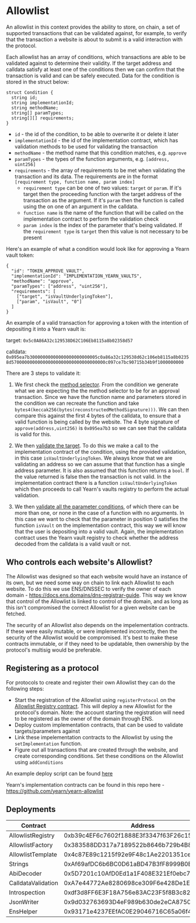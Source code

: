 # Allowlist

An allowlist in this context provides the ability to store, on chain, a set of supported transactions that can be validated against, 
for example, to verify that the transaction a website is about to submit is a valid interaction with the protocol. 

Each allowlist has an array of conditions, which transactions are able to be validated against to determine their validity. If the target address and calldata satisfy at least one of the conditions
then we can confirm that the transaction is valid and can be safely executed. Data for the condition is stored in the struct below:

```
struct Condition {
  string id;
  string implementationId;
  string methodName;
  string[] paramTypes;
  string[][] requirements;
}
```

* `id` - the id of the condition, to be able to overwrite it or delete it later
* `implementationId` - the id of the implementation contract, which has validation methods to be used for validating the transaction
* `methodName` - the method name that this condition matches, e.g. `approve`
* `paramTypes` - the types of the function arguments, e.g. `[address, uint256]`
* `requirements` - the array of requirements to be met when validating the transaction and its data. The requirements are in the format `[requirement type, function name, param index]`
  * `requirement type` can be one of two values: `target` or `param`. If it's target then the proceeding function with the target address of the transaction as the argument. If it's `param` then the function is called using the on one of an argument in the calldata.
  * `function name` is the name of the function that will be called on the implementation contract to perform the validation check
  * `param index` is the index of the parameter that's being validated. If the `requirement type` is `target` then this value is not necessary to be present

Here's an example of what a condition would look like for approving a Yearn vault token:

```
{
  "id": "TOKEN_APPROVE_VAULT",
  "implementationId": "IMPLEMENTATION_YEARN_VAULTS",
  "methodName": "approve",
  "paramTypes": ["address", "uint256"],
  "requirements": [
    ["target", "isVaultUnderlyingToken"],
    ["param", "isVault", "0"]
  ]
}
```

An example of a valid transaction for approving a token with the intention of depositing it into a Yearn vault is:

target: `0x5c0A86A32c129538D62C106Eb8115a8b02358d57`

calldata: `0x095ea7b30000000000000000000000005c0a86a32c129538d62c106eb8115a8b02358d570000000000000000000000000000000000c097ce7bc90715b34b9f1000000000`

There are 3 steps to validate it:

1. We first check the [method selector](https://github.com/yearn/eth-allowlist/blob/03f2a9ad5716abd0dbfc6d45885f5d6a04061edc/contracts/libraries/CalldataValidation.sol#L72). From the condition we generate what we are expecting the the method selector to be for an approval transaction. Since we have the function name and parameters stored in the condition we can recreate the function and take `bytes4(keccak256(bytes(reconstructedMethodSignature)))`. We can then compare this against the first 4 bytes of the calldata, to ensure that a valid function is being called by the website. The 4 byte signature of `approve(address,uint256)` is `0x095ea7b3` so we can see that the calldata is valid for this.

2. We then [validate the target](https://github.com/yearn/eth-allowlist/blob/03f2a9ad5716abd0dbfc6d45885f5d6a04061edc/contracts/libraries/CalldataValidation.sol#L50). To do this we make a call to the implementation contract of the condition, using the provided validation, in this case `isVaultUnderlyingToken`. We always know that we are validating an address so we can assume that that function has a single address parameter. It is also assumed that this function returns a `bool`. If the value returned is false then the transaction is not valid. In the implementation contract there is a function `isVaultUnderlyingToken` which then proceeds to call Yearn's vaults registry to perform the actual validation.

3. We then [validate all the parameter conditions](https://github.com/yearn/eth-allowlist/blob/03f2a9ad5716abd0dbfc6d45885f5d6a04061edc/contracts/libraries/CalldataValidation.sol#L95), of which there can be more than one, or none in the case of a function with no arguments. In this case we want to check that the parameter in position 0 satisfies the function `isVault` on the implementation contract, this way we will know that the user is depositing into a valid vault. Again, the implementation contract uses the Yearn vault registry to check whether the address decoded from the calldata is a valid vault or not.

## Who controls each website's Allowlist?
The Allowlist was designed so that each website would have an instance of its own, but we need some way on chain to link each Allowlist to each website. To do this we use ENS/DNSSEC to verify the owner of each domain - https://docs.ens.domains/dns-registrar-guide. This way we know that control of the Allowlist is linked to control of the domain, and as long as this isn't compromised the correct Allowlist for a given website can be fetched. 

The security of an Allowlist also depends on the impelementation contracts. If these were easily mutable, or were implemented incorrectly, then the security of the Allowlist would be compromised. It's best to make these contracts immutable, or if they need to be updatable, then ownership by the protocol's multisig would be preferable. 

## Registering as a protocol
For protocols to create and register their own Allowlist they can do the following steps: 

* Start the registration of the Allowlist using `registerProtocol` on the [Allowlist Registry contract](https://etherscan.io/address/0xb39c4EF6c7602f1888E3f3347f63F26c158c0336). This will deploy a new Allowlist for the protocol's domain. Note: the account starting the registration will need to be registered as the owner of the domain through ENS.
* Deploy custom implementation contracts, that can be used to validate targets/parameters against
* Link these impelementation contracts to the Allowlist by using the `setImplementation` function.
* Figure out all transactions that are created through the website, and create corresponding conditions. Set these conditions on the Allowlist using `addConditions`

An example deploy script can be found [here](https://github.com/yearn/yearn-allowlist/blob/main/scripts/chains/250/deploy.py)

Yearn's implementation contracts can be found in this repo here - https://github.com/yearn/yearn-allowlist

## Deployments

| Contract               | Address                                    | 
| ---------------------- | ------------------------------------------ | 
| AllowlistRegistry      | 0xb39c4EF6c7602f1888E3f3347f63F26c158c0336 |
| AllowlistFactory       | 0x383588DD317a7189522b8646b729b4B87794ccD1 |
| AllowlistTemplate      | 0x4c87E89c1215f92e9F48c1Ae2201351ce7170f01 |
| Strings                | 0xAf69afDC6b6BC0D61aBD47B3fF8999B0E0E23A27 | 
| AbiDecoder             | 0x5D7201c10AfD0Ed1a1F408E321Ef0ebc7314B086 | 
| CalldataValidation     | 0xA7e44772Ae8280698ce309F6e428De1EC3988e51 | 
| Introspection          | 0xdf3d8FF6E3F18A756e83AC23F5f8B3c8219793E8 | 
| JsonWriter             | 0x9d032763693D4eF989b630de2eCA8750BDe88219 |
| EnsHelper              | 0x93171e4237EEfAC0E29046716C65a06f44F7b809 |
